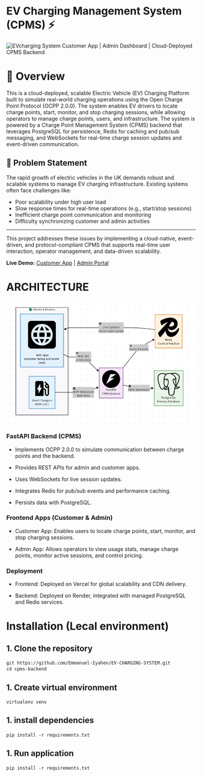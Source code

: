 # EV Charging Management System (CPMS) ⚡


![EVcharging System](bp-pulse-car.avif)
Customer App | Admin Dashboard | Cloud-Deployed CPMS Backend

# 🧩 Overview

This is a cloud-deployed, scalable Electric Vehicle (EV) Charging Platform built to simulate real-world charging operations using the Open Charge Point Protocol (OCPP 2.0.0).
The system enables EV drivers to locate charge points, start, monitor, and stop charging sessions, while allowing operators to manage charge points, users, and infrastructure. The system is powered by a Charge Point Management System (CPMS) backend that leverages PostgreSQL for persistence, Redis for caching and pub/sub messaging, and WebSockets for real-time charge session updates and event-driven communication.

## 🚗 Problem Statement

The rapid growth of electric vehicles in the UK demands robust and scalable systems to manage EV charging infrastructure.
Existing systems often face challenges like:

- Poor scalability under high user load
- Slow response times for real-time operations (e.g., start/stop sessions)
- Inefficient charge point communication and monitoring
- Difficulty synchronizing customer and admin activities

---
This project addresses these issues by implementing a cloud-native, event-driven, and protocol-compliant CPMS that supports real-time user interaction, operator management, and data-driven scalability.



**Live Demo:** [Customer App](https://ev-charging-frontend-seven.vercel.app) | [Admin Portal](https://ev-charging-frontend-ss5m.vercel.app/)  


# ARCHITECTURE
![architecture Demo](system_design.jpeg)

### FastAPI Backend (CPMS)

- Implements OCPP 2.0.0 to simulate communication between charge points and the backend.

- Provides REST APIs for admin and customer apps.

- Uses WebSockets for live session updates.

- Integrates Redis for pub/sub events and performance caching.

- Persists data with PostgreSQL.

### Frontend Apps (Customer & Admin)

- Customer App: Enables users to locate charge points, start, monitor, and stop charging sessions.

- Admin App: Allows operators to view usage stats, manage charge points, monitor active sessions, and control pricing.

### Deployment

- Frontend: Deployed on Vercel for global scalability and CDN delivery.

- Backend: Deployed on Render, integrated with managed PostgreSQL and Redis services.



# Installation (Lecal environment)
## 1. Clone the repository
    git https://github.com/Emmanuel-Iyahen/EV-CHARGING-SYSTEM.git
    cd cpms-backend

## 1. Create virtual environment
    virtualenv venv

## 1. install dependencies  
    pip install -r requirements.txt

## 1. Run application
    pip install -r requirements.txt